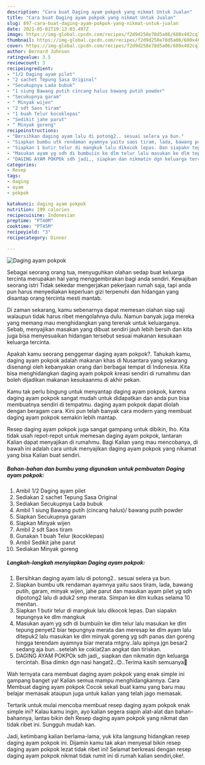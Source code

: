 ```yaml
---
description: "Cara buat Daging ayam pokpok yang nikmat Untuk Jualan"
title: "Cara buat Daging ayam pokpok yang nikmat Untuk Jualan"
slug: 897-cara-buat-daging-ayam-pokpok-yang-nikmat-untuk-jualan
date: 2021-05-01T19:13:03.497Z
image: https://img-global.cpcdn.com/recipes/f2d9d258e78d5a06/680x482cq70/daging-ayam-pokpok-foto-resep-utama.jpg
thumbnail: https://img-global.cpcdn.com/recipes/f2d9d258e78d5a06/680x482cq70/daging-ayam-pokpok-foto-resep-utama.jpg
cover: https://img-global.cpcdn.com/recipes/f2d9d258e78d5a06/680x482cq70/daging-ayam-pokpok-foto-resep-utama.jpg
author: Bernard Johnson
ratingvalue: 3.5
reviewcount: 3
recipeingredient:
- "1/2 Daging ayam pilet"
- "2 sachet Tepung Sasa Original"
- "Secukupnya Lada bubuk"
- "1 siung Bawang putih cincang halus bawang putih powder"
- "Secukupnya garam"
- " Minyak wijen"
- "2 sdt Saos tiram"
- "1 buah Telur kocoklepas"
- "Sedikit jahe parut"
- " Minyak goreng"
recipeinstructions:
- "Bersihkan daging ayam lalu di potong2.. sesuai selera ya bun."
- "Siapkan bumbu utk rendaman ayamnya yaitu saos tiram, lada, bawang putih, garam, minyak wijen, jahe parut dan masukan ayam pilet yg sdh dipotong2 lalu di aduk2 smp merata. Simpan ke dlm kulkas selama 10 menitan."
- "Siapkan 1 butir telur di mangkuk lalu dikocok lepas. Dan siapakn tepungnya ke dlm mangkuk"
- "Masukan ayam yg sdh di bumbuiin ke dlm telur lalu masukan ke dlm tepung penyet2 biar tepungnya merata dan meresap ke dlm ayam lalu ditepuk2 lalu masukan ke dlm minyak goreng yg sdh panas dan goreng hingga terendam ayamnya biar merata mtgny..lalu apinya jgn besar2 sedang aja bun...setelah ke coklat2an angkat dan tiriskan."
- "DAGING AYAM POKPOk sdh jadi,, siapkan dan nikmatin dgn keluarga tercintah. Bisa dimkn dgn nasi hangat2..😊..Terima kasih semuanya🙏"
categories:
- Resep
tags:
- daging
- ayam
- pokpok

katakunci: daging ayam pokpok 
nutrition: 199 calories
recipecuisine: Indonesian
preptime: "PT40M"
cooktime: "PT45M"
recipeyield: "3"
recipecategory: Dinner

---
```



![Daging ayam pokpok](https://img-global.cpcdn.com/recipes/f2d9d258e78d5a06/680x482cq70/daging-ayam-pokpok-foto-resep-utama.jpg)

Sebagai seorang orang tua, menyuguhkan olahan sedap buat keluarga tercinta merupakan hal yang menggembirakan bagi anda sendiri. Kewajiban seorang istri Tidak sekedar mengerjakan pekerjaan rumah saja, tapi anda pun harus menyediakan keperluan gizi terpenuhi dan hidangan yang disantap orang tercinta mesti mantab.

Di zaman  sekarang, kamu sebenarnya dapat memesan olahan siap saji walaupun tidak harus ribet mengolahnya dulu. Namun banyak juga mereka yang memang mau menghidangkan yang terenak untuk keluarganya. Sebab, menyajikan masakan yang dibuat sendiri jauh lebih bersih dan kita juga bisa menyesuaikan hidangan tersebut sesuai makanan kesukaan keluarga tercinta. 



Apakah kamu seorang penggemar daging ayam pokpok?. Tahukah kamu, daging ayam pokpok adalah makanan khas di Nusantara yang sekarang disenangi oleh kebanyakan orang dari berbagai tempat di Indonesia. Kita bisa menghidangkan daging ayam pokpok kreasi sendiri di rumahmu dan boleh dijadikan makanan kesukaanmu di akhir pekan.

Kamu tak perlu bingung untuk menyantap daging ayam pokpok, karena daging ayam pokpok sangat mudah untuk didapatkan dan anda pun bisa membuatnya sendiri di tempatmu. daging ayam pokpok dapat diolah dengan beragam cara. Kini pun telah banyak cara modern yang membuat daging ayam pokpok semakin lebih mantap.

Resep daging ayam pokpok juga sangat gampang untuk dibikin, lho. Kita tidak usah repot-repot untuk memesan daging ayam pokpok, lantaran Kalian dapat menyajikan di rumahmu. Bagi Kalian yang mau mencobanya, di bawah ini adalah cara untuk menyajikan daging ayam pokpok yang nikamat yang bisa Kalian buat sendiri.

<!--inarticleads1-->

##### Bahan-bahan dan bumbu yang digunakan untuk pembuatan Daging ayam pokpok:

1. Ambil 1/2 Daging ayam pilet
1. Sediakan 2 sachet Tepung Sasa Original
1. Sediakan Secukupnya Lada bubuk
1. Ambil 1 siung Bawang putih (cincang halus)/ bawang putih powder
1. Siapkan Secukupnya garam
1. Siapkan  Minyak wijen
1. Ambil 2 sdt Saos tiram
1. Gunakan 1 buah Telur (kocoklepas)
1. Ambil Sedikit jahe parut
1. Sediakan  Minyak goreng




<!--inarticleads2-->

##### Langkah-langkah menyiapkan Daging ayam pokpok:

1. Bersihkan daging ayam lalu di potong2.. sesuai selera ya bun.
1. Siapkan bumbu utk rendaman ayamnya yaitu saos tiram, lada, bawang putih, garam, minyak wijen, jahe parut dan masukan ayam pilet yg sdh dipotong2 lalu di aduk2 smp merata. Simpan ke dlm kulkas selama 10 menitan.
1. Siapkan 1 butir telur di mangkuk lalu dikocok lepas. Dan siapakn tepungnya ke dlm mangkuk
1. Masukan ayam yg sdh di bumbuiin ke dlm telur lalu masukan ke dlm tepung penyet2 biar tepungnya merata dan meresap ke dlm ayam lalu ditepuk2 lalu masukan ke dlm minyak goreng yg sdh panas dan goreng hingga terendam ayamnya biar merata mtgny..lalu apinya jgn besar2 sedang aja bun...setelah ke coklat2an angkat dan tiriskan.
1. DAGING AYAM POKPOk sdh jadi,, siapkan dan nikmatin dgn keluarga tercintah. Bisa dimkn dgn nasi hangat2..😊..Terima kasih semuanya🙏




Wah ternyata cara membuat daging ayam pokpok yang enak simple ini gampang banget ya! Kalian semua mampu menghidangkannya. Cara Membuat daging ayam pokpok Cocok sekali buat kamu yang baru mau belajar memasak ataupun juga untuk kalian yang telah jago memasak.

Tertarik untuk mulai mencoba membuat resep daging ayam pokpok enak simple ini? Kalau kamu ingin, ayo kalian segera siapin alat-alat dan bahan-bahannya, lantas bikin deh Resep daging ayam pokpok yang nikmat dan tidak ribet ini. Sungguh mudah kan. 

Jadi, ketimbang kalian berlama-lama, yuk kita langsung hidangkan resep daging ayam pokpok ini. Dijamin kamu tak akan menyesal bikin resep daging ayam pokpok lezat tidak ribet ini! Selamat berkreasi dengan resep daging ayam pokpok nikmat tidak rumit ini di rumah kalian sendiri,oke!.

